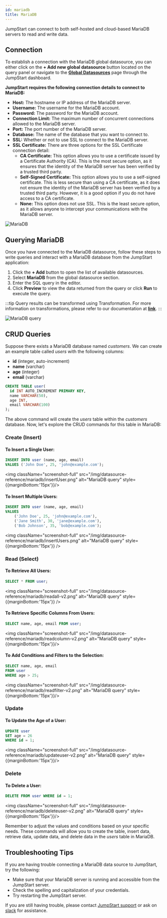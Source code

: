 ```yaml
---
id: mariadb
title: MariaDB
---
```


JumpStart can connect to both self-hosted and cloud-based MariaDB servers to read and write data.

<div style={{paddingTop:'24px'}}>

## Connection

To establish a connection with the MariaDB global datasource, you can either click on the **+ Add new global datasource** button located on the query panel or navigate to the **[Global Datasources](/docs/data-sources/overview)** page through the JumpStart dashboard.

**JumpStart requires the following connection details to connect to MariaDB:**

- **Host:** The hostname or IP address of the MariaDB server.
- **Username:** The username for the MariaDB account.
- **Password:** The password for the MariaDB account.
- **Connection Limit:** The maximum number of concurrent connections allowed to the MariaDB server.
- **Port:** The port number of the MariaDB server.
- **Database:** The name of the database that you want to connect to.
- **SSL:** Whether or not to use SSL to connect to the MariaDB server.
- **SSL Certificate:**  There are three options for the SSL Certificate connection detail:
  - **CA Certificate:** This option allows you to use a certificate issued by a Certificate Authority (CA). This is the most secure option, as it ensures that the identity of the MariaDB server has been verified by a trusted third party.
  - **Self-Signed Certificate:** This option allows you to use a self-signed certificate. This is less secure than using a CA certificate, as it does not ensure the identity of the MariaDB server has been verified by a trusted third party. However, it is a good option if you do not have access to a CA certificate.
  - **None:** This option does not use SSL. This is the least secure option, as it allows anyone to intercept your communications with the MariaDB server.

<img className="screenshot-full" src="/img/datasource-reference/mariadb/connections.png" alt="MariaDB" />

</div>

<div style={{paddingTop:'24px'}}>

## Querying MariaDB

Once you have connected to the MariaDB datasource, follow these steps to write queries and interact with a MariaDB database from the JumpStart application:

1. Click the **+ Add** button to open the list of available datasources.
2. Select **MariaDB** from the global datasource section.
3. Enter the SQL query in the editor.
4. Click **Preview** to view the data returned from the query or click **Run** to execute the query.

:::tip
Query results can be transformed using Transformation. For more information on transformations, please refer to our documentation at **[link](/docs/tutorial/transformations)**.
:::

<div style={{textAlign: 'center'}}>

<img className="screenshot-full" src="/img/datasource-reference/mariadb/querycreate-v2.png" alt="MariaDB query" />

</div>

</div>

<div style={{paddingTop:'24px'}}>

## CRUD Queries

Suppose there exists a MariaDB database named *customers*. We can create an example table called *users* with the following columns:

- **id** (integer, auto-increment)
- **name** (varchar)
- **age** (integer)
- **email** (varchar)

```sql
CREATE TABLE user(
  id INT AUTO_INCREMENT PRIMARY KEY,
  name VARCHAR(50),
  age INT,
  email VARCHAR(100)
);
```

The above command will create the *users* table within the *customers* database. Now, let's explore the CRUD commands for this table in MariaDB:

### Create (Insert)

#### To Insert a Single User:

```sql
INSERT INTO user (name, age, email)
VALUES ('John Doe', 25, 'john@example.com');
```

<div style={{textAlign: 'center'}}>

<img className="screenshot-full" src="/img/datasource-reference/mariadb/insertUser.png" alt="MariaDB query" style={{marginBottom:'15px'}}/>

</div>

#### To Insert Multiple Users:

```sql
INSERT INTO user (name, age, email)
VALUES
    ('John Doe', 25, 'john@example.com'),
    ('Jane Smith', 30, 'jane@example.com'),
    ('Bob Johnson', 35, 'bob@example.com');
```

<div style={{textAlign: 'center'}}>

<img className="screenshot-full" src="/img/datasource-reference/mariadb/insertUsers.png" alt="MariaDB query" style={{marginBottom:'15px'}} />

</div>

### Read (Select)

#### To Retrieve All Users:

```sql
SELECT * FROM user;
```

<div style={{textAlign: 'center'}}>

<img className="screenshot-full" src="/img/datasource-reference/mariadb/readall-v2.png" alt="MariaDB query" style={{marginBottom:'15px'}} />

</div>

#### To Retrieve Specific Columns From Users:

```sql
SELECT name, age, email FROM user;
```

<div style={{textAlign: 'center'}}>

<img className="screenshot-full" src="/img/datasource-reference/mariadb/readcolumn-v2.png" alt="MariaDB query" style={{marginBottom:'15px'}}/>

</div>

#### To Add Conditions and Filters to the Selection:

```sql
SELECT name, age, email
FROM user
WHERE age > 25;
```

<div style={{textAlign: 'center'}}>

<img className="screenshot-full" src="/img/datasource-reference/mariadb/readfilter-v2.png" alt="MariaDB query" style={{marginBottom:'15px'}}/>

</div>

### Update

#### To Update the Age of a User:

```sql
UPDATE user
SET age = 26
WHERE id = 1;
```

<div style={{textAlign: 'center'}}>

<img className="screenshot-full" src="/img/datasource-reference/mariadb/updateuser-v2.png" alt="MariaDB query" style={{marginBottom:'15px'}}/>

</div>

### Delete

#### To Delete a User:

```sql
DELETE FROM user WHERE id = 1;
```

<div style={{textAlign: 'center'}}>

<img className="screenshot-full" src="/img/datasource-reference/mariadb/deleteuser-v2.png" alt="MariaDB query" style={{marginBottom:'15px'}}/>

</div>

Remember to adjust the values and conditions based on your specific needs. These commands will allow you to create the table, insert data, retrieve data, update data, and delete data in the *users* table in MariaDB.

</div>

<div style={{paddingTop:'24px'}}>

## Troubleshooting Tips
If you are having trouble connecting a MariaDB data source to JumpStart, try the following:
- Make sure that your MariaDB server is running and accessible from the JumpStart server.
- Check the spelling and capitalization of your credentials.
- Try restarting the JumpStart server.

If you are still having trouble, please contact [JumpStart support](mailto:hello@jumpstart.com) or ask on [slack](https://jumpstart.com/slack) for assistance.

</div>
